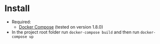 # Install
* Required:
  * [Docker Compose](https://docs.docker.com/compose/) (tested on version 1.8.0)
* In the project root folder run `docker-compose build` and then run `docker-compose up`
